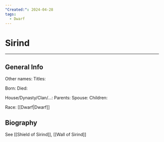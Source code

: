 ```yaml
---
"Created:": 2024-04-28
tags:
  - Dwarf
---
```


# Sirind
---

## General Info

Other names:
Titles:

Born:
Died:

House/Dynasty/Clan/...:
Parents:
Spouse:
Children:

Race: [[Dwarf|Dwarf]]



## Biography

See [[Shield of Sirind]], [[Wall of Sirind]]












